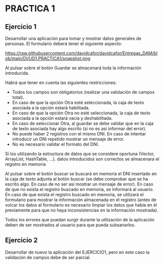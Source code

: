 # PRACTICA 1

## Ejercicio 1

Desarrollar una aplicación para tomar y mostrar datos generales de personas. El formulario deberá tener el siguiente aspecto:

https://raw.githubusercontent.com/davidcafor/davidcafor/Entregas_DAM/blob/main/DI/UD1.PRACTICA1/snapshot.png

Al pulsar sobre el botón Guardar se almacenará toda la información introducida.

Habrá que tener en cuenta las siguientes restricciones:

* Todos los campos son obligatorios (realizar una validación de campos total).
* En caso de que la opción Otra esté seleccionada, la caja de texto asociada a la opción estará habilitada.
* En caso de que la opción Otra no esté seleccionada, la caja de texto asociada a la opción estará vacía y deshabilitada.
* En caso de seleccionar Otra, al guardar se debe validar que en la caja de texto asociada hay algo escrito (si no es así informar del error).
* No puede haber 2 registros con el mismo DNI. En caso de intentar introducir un DNI repetido mostrar un mensaje de error.
* No es necesario validar el formato del DNI.

Si los utilizando la estructura de datos que se considere oportuna (Vector, ArrayList, HashTable, ...).
datos introducidos son correctos se almacenara el registro en memoria

Al pulsar sobre el botón buscar se buscará en memoria el DNI insertado en la caja de texto adjunta al botón buscar (se debe comprobar que se ha escrito
algo. En caso de no ser así mostrar un mensaje de error). En caso de que no
exista el registro buscado en memoria, se informará al usuario. En caso de que exista el registro buscado en memoria, se utilizará el formulario para mostrar la información almacenada en el registro (antes de volcar los datos al formulario es necesario limpiar los datos que había en él previamente para que no haya inconsistencias en la información mostrada).

Todos los errores que puedan surgir durante la utilización de la aplicación deben de ser mostrados al usuario para que pueda subsanarlos.

## Ejercicio 2

Desarrollar de nuevo la aplicación del EJERCICIO1, pero en este caso la validación de campos debe de ser parcial.

